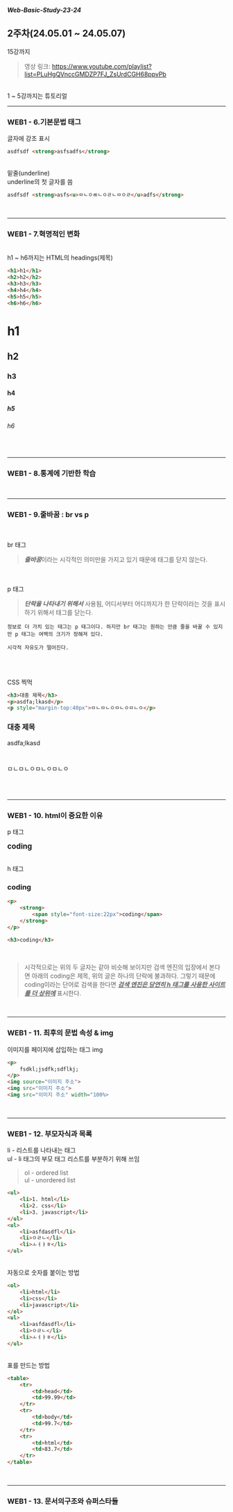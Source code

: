 ***Web-Basic-Study-23-24***

## 2주차(24.05.01 ~ 24.05.07)

15강까지<br>
>영상 링크: https://www.youtube.com/playlist?list=PLuHgQVnccGMDZP7FJ_ZsUrdCGH68ppvPb

<br>
1 ~ 5강까지는 튜토리얼

---

### WEB1 - 6.기본문법 태그

글자에 강조 표시
~~~html
asdfsdf <strong>asfsadfs</strong>
~~~
<br>
밑줄(underline)
<br>
underline의 첫 글자를 씀

~~~html
asdfsdf <strong>asfs<u>ㅁㄴㅇㄻㄴㅇㄹㄴㅁㅇㄹ</u>adfs</strong>
~~~
<br>

---

### WEB1 - 7.혁명적인 변화

<br>
h1 ~ h6까지는 HTML의 headings(제목)
<br>

~~~html
<h1>h1</h1>
<h2>h2</h2>
<h3>h3</h3>
<h4>h4</h4>
<h5>h5</h5>
<h6>h6</h6>
~~~


<h1>h1</h1>
<h2>h2</h2>
<h3>h3</h3>
<h4>h4</h4>
<h5>h5</h5>
<h6>h6</h6>
<br>

---

### WEB1 - 8.통계에 기반한 학습
<br>

---

### WEB1 - 9.줄바꿈 : br vs p
<br>

br 태그
> ***줄바꿈***이라는 시각적인 의미만을 가지고 있기 때문에 태그를 닫지 않는다.

<br><br>
p 태그
> ***단락을 나타내기 위해서*** 사용됨, 어디서부터 어디까지가 한 단락이라는 것을 표시하기 위해서 태그를 닫는다.<br>

~~~text
정보로 더 가치 있는 태그는 p 태그이다. 하지만 br 태그는 원하는 만큼 줄을 바꿀 수 있지만 p 태그는 여백의 크기가 정해져 있다.

시각적 자유도가 떨어진다.
~~~

<br><br>

CSS 찍먹
~~~html
<h3>대충 제목</h3>
<p>asdfa;lkasd</p>
<p style="margin-top:40px">ㅁㄴㅁㄴㅇㅁㄴㅇㅁㄴㅇ</p>
~~~

<h3>대충 제목</h3>
<p>asdfa;lkasd</p>
<p style="margin-top:40px">ㅁㄴㅁㄴㅇㅁㄴㅇㅁㄴㅇ</p>
<br><br>

---

### WEB1 - 10. html이 중요한 이유

p 태그<br>
<p>
    <strong>
        <span style="font-size:17px">coding</span>
    </strong>
</p>
<br>h 태그<br>
<h3>coding</h3>

~~~html
<p>
    <strong>
        <span style="font-size:22px">coding</span>
    </strong>
</p>

<h3>coding</h3>
~~~
<br>

> 시각적으로는 위의 두 글자는 같아 비슷해 보이지만 검색 엔진의 입장에서 본다면 아래의 coding은 제목, 위의 글은 하나의 단락에 불과하다. 그렇기 때문에 coding이라는 단어로 검색을 한다면 <u>***검색 엔진은 당연히 h 태그를 사용한 사이트를 더 상위에***</u> 표시한다.
<br>

---

### WEB1 - 11. 최후의 문법 속성 & img

이미지를 페이지에 삽입하는 태그 img

~~~html
<p>
    fsdkl;jsdfk;sdflkj;
</p>
<img source="이미지 주소">
<img src="이미지 주소">
<img src="이미지 주소" width="100%>
~~~
<br>

---

### WEB1 - 12. 부모자식과 목록

li - 리스트를 나타내는 태그<br>
ul - li 태그의 부모 태그 리스트를 부분하기 위해 쓰임

> ol - ordered list <br>ul - unordered list
~~~html
<ul>
    <li>1. html</li>
    <li>2. css</li>
    <li>3. javascript</li>
</ul>
<ul>
    <li>asfdasdfl</li>
    <li>ㅇㄹㄴ</li>
    <li>ㅗㅓㅏㅎ</li>
</ul>
~~~

<br>자동으로 숫자를 붙이는 방법
~~~html
<ol>
    <li>html</li>
    <li>css</li>
    <li>javascript</li>
</ol>
<ul>
    <li>asfdasdfl</li>
    <li>ㅇㄹㄴ</li>
    <li>ㅗㅓㅏㅎ</li>
</ul>
~~~

<br>표를 만드는 방법
~~~html
<table>
    <tr>
        <td>head</td>
        <td>99.99</td>
    </tr>
    <tr>
        <td>body</td>
        <td>99.7</td>
    </tr>
    <tr>
        <td>html</td>
        <td>83.7</td>
    </tr>
</table>
~~~


<br>

---

### WEB1 - 13. 문서의구조와 슈퍼스타들